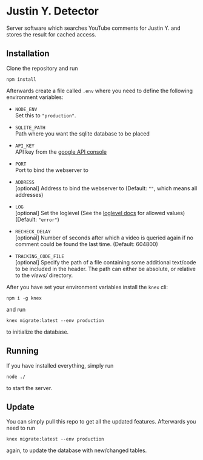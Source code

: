 # Justin Y. Detector

Server software which searches YouTube comments for Justin Y. and stores the result for cached access.

## Installation

Clone the repository and run

	npm install

Afterwards create a file called `.env` where you need to define the following environment variables:

- `NODE_ENV`  
Set this to `"production"`.
- `SQLITE_PATH`  
Path where you want the sqlite database to be placed
- `API_KEY`  
API key from the [google API console](https://console.cloud.google.com)
- `PORT`  
Port to bind the webserver to

- `ADDRESS`  
[optional] Address to bind the webserver to (Default: `""`, which means all addresses)
- `LOG`  
[optional] Set the loglevel (See the [loglevel docs](https://www.npmjs.com/package/loglevel) for allowed values) (Default: `"error"`)
- `RECHECK_DELAY`  
[optional] Number of seconds after which a video is queried again if no comment could be found the last time. (Default: 604800)
- `TRACKING_CODE_FILE`  
[optional] Specify the path of a file containing some additional text/code to be included in the header. The path can either be absolute, or relative to the *views/* directory.

After you have set your environment variables install the `knex` cli:

	npm i -g knex

and run

	knex migrate:latest --env production

to initialize the database.

## Running

If you have installed everything, simply run

	node ./

to start the server.

## Update

You can simply pull this repo to get all the updated features.
Afterwards you need to run

	knex migrate:latest --env production

again, to update the database with new/changed tables.